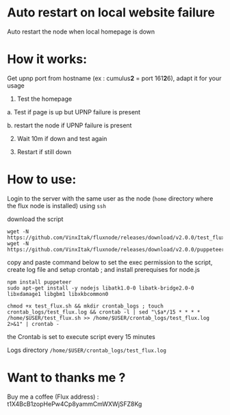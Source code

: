 # Auto restart on local website failure
Auto restart the node when local homepage is down

# How it works:
Get upnp port from hostname (ex : cumulus**2** = port 161**2**6), adapt it for your usage

1. Test the homepage

  a. Test if page is up but UPNP failure is present
  
  b. restart the node if UPNP failure is present

2. Wait 10m if down and test again

3. Restart if still down


# How to use:
Login to the server with the same user as the node (`home` directory where the flux node is installed) using `ssh`

download the script

```
wget -N https://github.com/VinxItak/fluxnode/releases/download/v2.0.0/test_flux.sh
wget -N https://github.com/VinxItak/fluxnode/releases/download/v2.0.0/puppeteer_upnp.js

```
copy and paste command below to set the exec permission to the script, create log file and setup crontab ; and install prerequises for node.js

```
npm install puppeteer
sudo apt-get install -y nodejs libatk1.0-0 libatk-bridge2.0-0 libxdamage1 libgbm1 libxkbcommon0

chmod +x test_flux.sh && mkdir crontab_logs ; touch crontab_logs/test_flux.log && crontab -l | sed "\$a*/15 * * * * /home/$USER/test_flux.sh >> /home/$USER/crontab_logs/test_flux.log 2>&1" | crontab -

```
the Crontab is set to execute script every 15 minutes

Logs directory `/home/$USER/crontab_logs/test_flux.log`

# Want to thanks me ?

Buy me a coffee (Flux address) : t1X4BcB1zopHePw4Cp8yammCmWXWjSFZ8Kg
